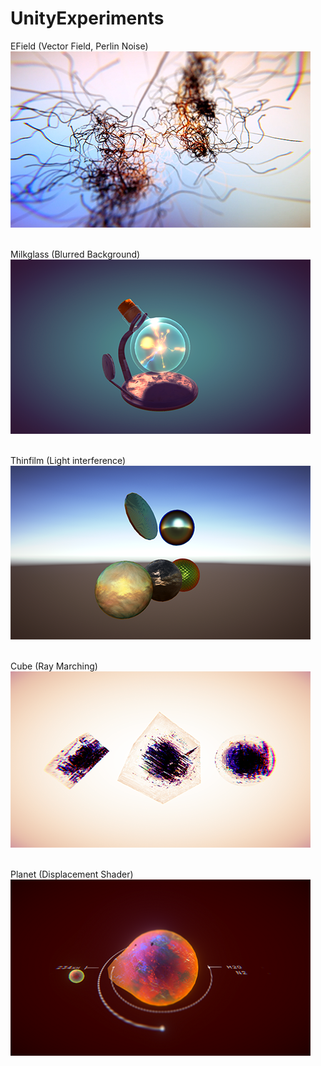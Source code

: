 # UnityExperiments


EField (Vector Field, Perlin Noise)<br/>
![Alt text](Meta/efield.png?raw=true "EField")<br/><br/>


Milkglass (Blurred Background)<br/>
![Alt text](Meta/milkglass.png?raw=true "Milkglass")<br/><br/>

Thinfilm (Light interference)<br/>
![Alt text](Meta/thinfilm.png?raw=true "Thin Film")<br/><br/>

Cube (Ray Marching)<br/>
![Alt text](Meta/cube.png?raw=true "Cube")<br/><br/>

Planet (Displacement Shader)<br/>
![Alt text](Meta/planet.png?raw=true "Planet")<br/><br/>